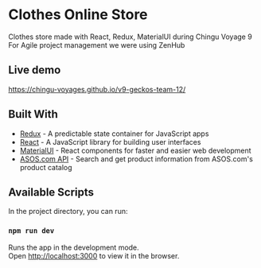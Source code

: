 # Clothes Online Store

Clothes store made with React, Redux, MaterialUI during Chingu Voyage 9 <br>
For Agile project management we were using ZenHub 

## Live demo

https://chingu-voyages.github.io/v9-geckos-team-12/

## Built With
* [Redux](https://redux.js.org) - A predictable state container for JavaScript apps
* [React](https://reactjs.org/) - A JavaScript library for building user interfaces
* [MaterialUI](https://material-ui.com) - React components for faster and easier web development
* [ASOS.com API](https://rapidapi.com/brianiswu/api/unofficial-asos-com) - Search and get product information from ASOS.com's product catalog


## Available Scripts

In the project directory, you can run:

### `npm run dev`

Runs the app in the development mode.<br>
Open [http://localhost:3000](http://localhost:3000) to view it in the browser.


